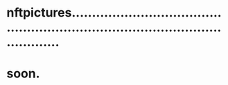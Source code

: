# nftpictures.......................................................................................................
# soon.
